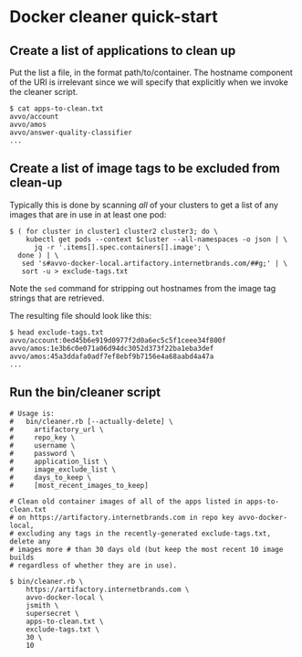 # Docker cleaner quick-start

## Create a list of applications to clean up

Put the list a file, in the format path/to/container. The hostname
component of the URI is irrelevant since we will specify that
explicitly when we invoke the cleaner script.

```
$ cat apps-to-clean.txt
avvo/account
avvo/amos
avvo/answer-quality-classifier
...
```

## Create a list of image tags to be excluded from clean-up

Typically this is done by scanning *all* of your clusters to get a list of any images that are in use in at least one pod:

```
$ ( for cluster in cluster1 cluster2 cluster3; do \
    kubectl get pods --context $cluster --all-namespaces -o json | \
      jq -r '.items[].spec.containers[].image'; \
  done ) | \
   sed 's#avvo-docker-local.artifactory.internetbrands.com/##g;' | \
   sort -u > exclude-tags.txt
```

Note the `sed` command for stripping out hostnames from the image tag strings that are retrieved.

The resulting file should look like this:

```
$ head exclude-tags.txt
avvo/account:0ed45b6e919d0977f2d0a6ec5c5f1ceee34f800f
avvo/amos:1e3b6c0e071a06d94dc3052d373f22ba1eba3def
avvo/amos:45a3ddafa0adf7ef8ebf9b7156e4a68aabd4a47a
...
```

## Run the bin/cleaner script

```
# Usage is:
#   bin/cleaner.rb [--actually-delete] \
#     artifactory_url \
#     repo_key \
#     username \
#     password \
#     application_list \
#     image_exclude_list \
#     days_to_keep \
#     [most_recent_images_to_keep] 

# Clean old container images of all of the apps listed in apps-to-clean.txt
# on https://artifactory.internetbrands.com in repo key avvo-docker-local, 
# excluding any tags in the recently-generated exclude-tags.txt, delete any
# images more # than 30 days old (but keep the most recent 10 image builds
# regardless of whether they are in use).

$ bin/cleaner.rb \
    https://artifactory.internetbrands.com \
    avvo-docker-local \
    jsmith \
    supersecret \
    apps-to-clean.txt \
    exclude-tags.txt \
    30 \
    10
```
